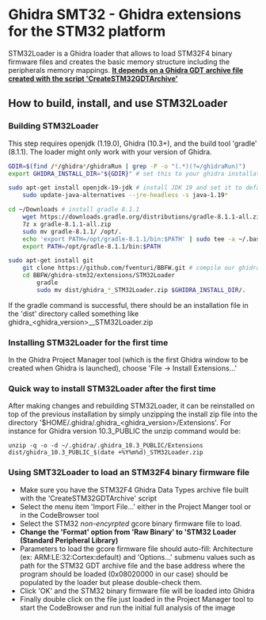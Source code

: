 # Ghidra SMT32 - Ghidra extensions for the STM32 platform

STM32Loader is a Ghidra loader that allows to load STM32F4 binary firmware files and creates the basic memory structure including the peripherals memory mappings. [**It depends on a Ghidra GDT archive file created with the script 'CreateSTM32GDTArchive'**](https://github.com/0x6E75/BBFW/tree/main/ghidra-stm32/scripts)

## How to build, install, and use STM32Loader

### Building STM32Loader

This step requires openjdk (1.19.0), Ghidra (10.3+), and the build tool 'gradle' (8.1.1). The loader might only work with your version of Ghidra.

```bash
GDIR=$(find /*/ghidra*/ghidraRun | grep -P -o "(.*)(?=/ghidraRun)")
export GHIDRA_INSTALL_DIR="${GDIR}" # set this to your ghidra installation directory

sudo apt-get install openjdk-19-jdk # install JDK 19 and set it to default jdk
	sudo update-java-alternatives --jre-headless -s java-1.19*

cd ~/Downloads # install gradle 8.1.1
	wget https://downloads.gradle.org/distributions/gradle-8.1.1-all.zip
	7z x gradle-8.1.1-all.zip
	sudo mv gradle-8.1.1/ /opt/.
	echo 'export PATH=/opt/gradle-8.1.1/bin:$PATH' | sudo tee -a ~/.bashrc
	export PATH=/opt/gradle-8.1.1/bin:$PATH

sudo apt-get install git
	git clone https://github.com/fventuri/BBFW.git # compile our ghidra loader
	cd BBFW/ghidra-stm32/extensions/STM32Loader
		gradle
	 	sudo mv dist/ghidra_*_STM32Loader.zip $GHIDRA_INSTALL_DIR/.
```

If the gradle command is successful, there should be an installation file in the 'dist' directory called something like ghidra_<ghidra_version>_<YYYYMMDD>_STM32Loader.zip

### Installing STM32Loader for the first time

In the Ghidra Project Manager tool (which is the first Ghidra window to be created when Ghidra is launched), choose 'File -> Install Extensions...'

### Quick way to install STM32Loader after the first time

After making changes and rebuilding STM32Loader, it can be reinstalled on top of the previous installation by simply unzipping the install zip file into the directory '$HOME/.ghidra/.ghidra_<ghidra_version>/Extensions'. For instance for Ghidra version 10.3_PUBLIC the unzip command would be:
```
unzip -q -o -d ~/.ghidra/.ghidra_10.3_PUBLIC/Extensions dist/ghidra_10.3_PUBLIC_$(date +%Y%m%d)_STM32Loader.zip
```

### Using SMT32Loader to load an STM32F4 binary firmware file

- Make sure you have the STM32F4 Ghidra Data Types archive file built with the 'CreateSTM32GDTArchive' script
- Select the menu item 'Import File...' either in the Project Manger tool or in the CodeBrowser tool
- Select the STM32 _non-encyrpted_ gcore binary firmware file to load.
- **Change the 'Format' option from 'Raw Binary' to 'STM32 Loader (Standard Peripheral Library)**
- Parameters to load the gcore firmware file should auto-fill: Architecture (ex: ARM:LE:32:Cortex:default) and 'Options...' submenu values such as path for the STM32 GDT archive file and the base address where the program should be loaded (0x08020000 in our case) should be populated by the loader but please double-check them.
- Click 'OK' and the STM32 binary firmware file will be loaded into Ghidra
- Finally double click on the file just loaded in the Project Manager tool to start the CodeBrowser and run the initial full analysis of the image
